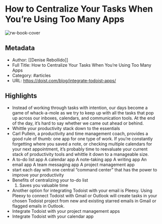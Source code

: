 # How to Centralize Your Tasks When You’re Using Too Many Apps

![rw-book-cover](https://readwise-assets.s3.amazonaws.com/static/images/article3.5c705a01b476.png)

## Metadata
- Author: [[Denise Rebollido]]
- Full Title: How to Centralize Your Tasks When You’re Using Too Many Apps
- Category: #articles
- URL: https://doist.com/blog/integrate-todoist-apps/

## Highlights
- Instead of working through tasks with intention, our days become a game of whack-a-mole as we try to keep up with all the tasks that pop up across our inboxes, calendars, and communication tools. At the end of the day, it’s hard to say whether we came out ahead or behind.
- Whittle your productivity stack down to the essentials
- Carl Pullein, a productivity and time management coach, provides a good rule of thumb: one app for one type of work. If you’re constantly forgetting where you saved a note, or checking multiple calendars for your next appointment, it’s probably time to reevaluate your current stack of productivity tools and whittle it down to a manageable size.
- A to-do list app
  A calendar app
  A note-taking app
  A writing app
  An email app
  A team messaging app
  A project management app
- start each day with one central “command center” that has the power to improve your productivity
- Benefits of centralizing your to-do list
  1. Saves you valuable time
- Another option for integrating Todoist with your email is Pleexy. Using Pleexy to connect Todoist with Gmail or Outlook will create tasks in your chosen Todoist project from new and existing starred emails in Gmail or flagged emails in Outlook.
- Integrate Todoist with your project management apps
- Integrate Todoist with your calendar app
